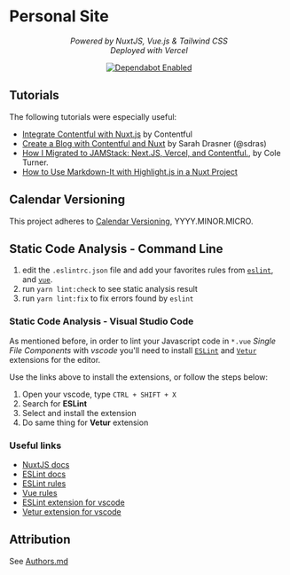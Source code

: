 # Personal Site

<p align="center">
    <em> Powered by NuxtJS, Vue.js & Tailwind CSS</em><br>
    <em> Deployed with Vercel</em>
</p>

<p align="center">

<a href="https://dependabot.com/" target="_blank">
    <img src="https://flat.badgen.net/dependabot/iancleary/website?icon=dependabot" alt="Dependabot Enabled">
</a>

</p>

## Tutorials

The following tutorials were especially useful:

* [Integrate Contentful with Nuxt.js](https://www.contentful.com/developers/docs/javascript/tutorials/integrate-contentful-with-vue-and-nuxt/) by Contentful
* [Create a Blog with Contentful and Nuxt](https://www.netlify.com/blog/2020/04/20/create-a-blog-with-contentful-and-nuxt/?utm_source=github&utm_medium=contentful-sd&utm_campaign=devex) by Sarah Drasner (@sdras)
* [How I Migrated to JAMStack: Next.JS, Vercel, and Contentful.](https://cole.codes/posts/how-i-migrated-to-jamstack-nextjs-vercel-contentful), by Cole Turner.
* [How to Use Markdown-It with Highlight.js in a Nuxt Project](https://www.samuelcoe.com/blog/18-02-25-nuxt-hightlight/)

## Calendar Versioning

This project adheres to [Calendar Versioning](https://calver.org/), YYYY.MINOR.MICRO.

## Static Code Analysis - Command Line

1. edit the `.eslintrc.json` file and add your favorites rules from [`eslint`](https://eslint.org/docs/rules/), and [`vue`](https://vuejs.github.io/eslint-plugin-vue/rules/).
2. run `yarn lint:check` to see static analysis result
3. run `yarn lint:fix` to fix errors found by `eslint`

### Static Code Analysis - Visual Studio Code

As mentioned before, in order to lint your Javascript code in `*.vue` *Single File Components* with *vscode* you'll need to install [`ESLint`](https://marketplace.visualstudio.com/items?itemName=dbaeumer.vscode-eslint) and [`Vetur`](https://marketplace.visualstudio.com/items?itemName=octref.vetur) extensions for the editor.

Use the links above to install the extensions, or follow the steps below:

1. Open your vscode, type `CTRL + SHIFT + X`
2. Search for **ESLint**
3. Select and install the extension
4. Do same thing for **Vetur** extension

### Useful links

* [NuxtJS docs](https://nuxtjs.org/guides/get-started/installation)
* [ESLint docs](https://eslint.org/)
* [ESLint rules](https://eslint.org/docs/rules/)
* [Vue rules](https://vuejs.github.io/eslint-plugin-vue/rules/)
* [ESLint extension for vscode](https://marketplace.visualstudio.com/items?itemName=dbaeumer.vscode-eslint)
* [Vetur extension for vscode](https://marketplace.visualstudio.com/items?itemName=octref.vetur)

## Attribution

See [Authors.md](AUTHORS.md)
